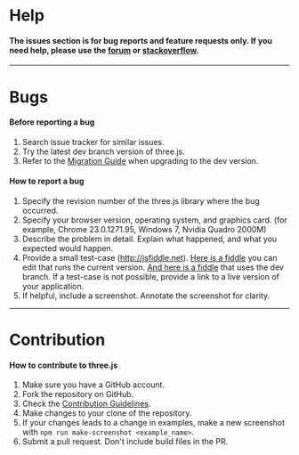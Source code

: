 
# Help
#### The issues section is for bug reports and feature requests only. If you need help, please use the [forum](http://discourse.threejs.org/) or [stackoverflow](http://stackoverflow.com/questions/tagged/three.js).
---
# Bugs
#### Before reporting a bug

1. Search issue tracker for similar issues.
2. Try the latest dev branch version of three.js.
3. Refer to the [Migration Guide](https://github.com/mrdoob/three.js/wiki/Migration) when upgrading to the dev version.

#### How to report a bug

1. Specify the revision number of the three.js library where the bug occurred.
2. Specify your browser version, operating system, and graphics card. (for example, Chrome 23.0.1271.95, Windows 7, Nvidia Quadro 2000M)
3. Describe the problem in detail. Explain what happened, and what you expected would happen.
4. Provide a small test-case (http://jsfiddle.net). [Here is a fiddle](https://jsfiddle.net/3foLr7sn/) you can edit that runs the current version. [And here is a fiddle](https://jsfiddle.net/qgu17w5o/) that uses the dev branch. If a test-case is not possible, provide a link to a live version of your application.
5. If helpful, include a screenshot. Annotate the screenshot for clarity.

---
# Contribution
#### How to contribute to three.js

1. Make sure you have a GitHub account.
2. Fork the repository on GitHub.
3. Check the [Contribution Guidelines](https://github.com/mrdoob/three.js/wiki/How-to-contribute-to-three.js).
4. Make changes to your clone of the repository.
5. If your changes leads to a change in examples, make a new screenshot with `npm run make-screenshot <example_name>`.
6. Submit a pull request. Don't include build files in the PR.
